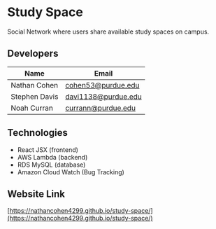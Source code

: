 # Study Space
Social Network where users share available study spaces on campus.

## Developers

|Name         |Email              |
|-------------|-------------------|
|Nathan Cohen |cohen53@purdue.edu |
|Stephen Davis|davi1138@purdue.edu|
|Noah Curran  |currann@purdue.edu |

## Technologies
- React JSX  (frontend)
- AWS Lambda (backend)
- RDS MySQL  (database)
- Amazon Cloud Watch (Bug Tracking)

## Website Link
[https://nathancohen4299.github.io/study-space/](https://nathancohen4299.github.io/study-space/)

